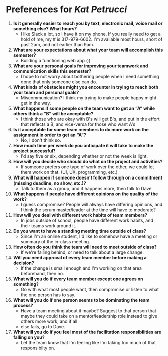 # Preferences for _Kat Petrucci_

1. __Is it generally easier to reach you by text, electronic mail, voice mail or something else?  What hours?__ 
   * I like Slack a lot, so I have it on my phone. If you really need to get a hold of me, my # is 317-979-6602. I'm available most hours, short of past 2am, and not earlier than 9am.
1. __What are your expectations about what your team will accomplish this semester?__ 
   * Building a functioning web app :))
1. __What are your personal goals for improving your teamwork and communication skills this semester?__ 
   * I hope to not worry about bothering people when I need something done that only someone else can do.
1. __What kinds of obstacles might you encounter in trying to reach both your team and personal goals?__ 
   * Miscommunication? I think my trying to make people happy might get in the way.
1. __What happens if some people on the team want to get an “A” while others think a “B” will be acceptable?__ 
   * I think those who are okay with B's will get B's, and put in the effort that reflects a B, and vice-versa for those who want A's
1. __Is it acceptable for some team members to do more work on the assignment in order to get an “A”?__ 
   * No, I don't think so.
1. __How much time per week do you anticipate it will take to make the project successful?__ 
   * I'd say five or six, depending whether or not the week is light.
1. __How will you decide who should do what on the project and activities?__ 
   * If someone prefers one type of work over the other, we could let them work on that. (UI, UX, programming, etc.)
1. __What will happen if someone doesn’t follow through on a commitment (missing deadline, no show, etc.)?__ 
   * Talk to them as a group, and if happens more, then talk to Dave.
1. __What happens if people have different opinions on the quality of the work?__ 
   * I guess compromise? People will always have differing opinions, and I think the scrum master/leader at the time will have to moderate?
1. __How will you deal with different work habits of team members?__ 
   * In jobs outside of school, people have different work habits, and their teams work around it.
1. __Do you want to have a standing meeting time outside of class?__ 
   * Since I'm an online student, I'd like to somehow have a meeting or summary of the in-class meeting.
1. __How often do you think the team will need to meet outside of class?__ 
   * If we're falling behind, or need to talk about a large change.
1. __Will you need approval of every team member before making a decision?__ 
   * If the change is small enough and I'm working on that area beforehand, then no.
1. __What will you do if every team member except one agrees on something?__ 
   * Go with what most people want, then compromise or listen to what the one person has to say.
1. __What will you do if one person seems to be dominating the team process?__ 
   * Have a team meeting about it maybe? Suggest to that person that maybe they could take on a mentor/leadership role instead to give others more work, and if all
   * else fails, go to Dave.
1. __What will you do if you feel most of the facilitation responsibilities are falling on you?__ 
   * Let the team know that I'm feeling like I'm taking too much of that responsibilty on.

